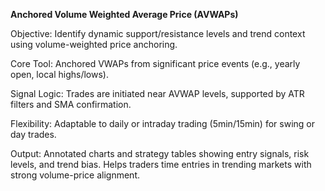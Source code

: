 **Anchored Volume Weighted Average Price (AVWAPs)**

Objective: Identify dynamic support/resistance levels and trend context using volume-weighted price anchoring.

Core Tool: Anchored VWAPs from significant price events (e.g., yearly open, local highs/lows).

Signal Logic: Trades are initiated near AVWAP levels, supported by ATR filters and SMA confirmation.

Flexibility: Adaptable to daily or intraday trading (5min/15min) for swing or day trades.

Output: Annotated charts and strategy tables showing entry signals, risk levels, and trend bias. Helps traders time entries in trending markets with strong volume-price alignment.
